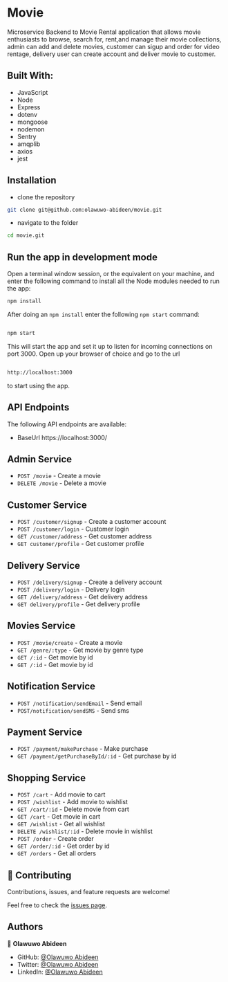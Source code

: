 # Movie

Microservice Backend to Movie Rental application that allows movie enthusiasts to browse, search for, rent,and manage their movie collections, admin can add and delete movies, customer can sigup and order for video rentage,  delivery user can create account and deliver movie to customer. 

## Built With:

- JavaScript
- Node
- Express
- dotenv
- mongoose
- nodemon
- Sentry
- amqplib
- axios
- jest

## Installation

- clone the repository

```sh
git clone git@github.com:olawuwo-abideen/movie.git
```

- navigate to the folder

```sh
cd movie.git
```

## Run the app in development mode

Open a terminal window session, or the equivalent on your machine, and enter the following command to install all the
Node modules needed to run the app:

```sh
npm install
```

After doing an `npm install` enter the following `npm start` command:

```sh

npm start

```

This will start the app and set it up to listen for incoming connections on port 3000. Open up your browser of choice
and go to the url

```sh

http://localhost:3000

```

to start using the app.

## API Endpoints

The following API endpoints are available:

- BaseUrl https://localhost:3000/

## Admin Service

- `POST /movie` - Create a movie
- `DELETE /movie` - Delete a movie


## Customer Service

- `POST /customer/signup` - Create a customer account
- `POST /customer/login` - Customer login
- `GET /customer/address` - Get customer address
- `GET customer/profile` - Get customer profile

## Delivery Service
- `POST /delivery/signup` - Create a delivery account
- `POST /delivery/login` - Delivery login
- `GET /delivery/address` - Get delivery address
- `GET delivery/profile` - Get delivery profile


## Movies Service

- `POST /movie/create` - Create a movie
- `GET /genre/:type` - Get movie by genre type
- `GET /:id` - Get movie by id
- `GET /:id` - Get movie by id


## Notification Service

- `POST /notification/sendEmail` - Send email
- `POST/notification/sendSMS` - Send sms




## Payment Service

- `POST /payment/makePurchase` - Make purchase
- `GET /payment/getPurchaseById/:id` - Get purchase by id

## Shopping Service

- `POST /cart` - Add movie to cart
- `POST /wishlist` - Add movie to wishlist
- `GET /cart/:id` - Delete movie from cart
- `GET /cart` - Get movie in cart
- `GET /wishlist` - Get all wishlist
- `DELETE /wishlist/:id` - Delete movie in wishlist
- `POST /order` - Create order
- `GET /order/:id` - Get order by id
- `GET /orders` - Get all orders

## 🤝 Contributing

Contributions, issues, and feature requests are welcome!

Feel free to check the [issues page](https://github.com/olawuwo-abideen/movie/issues).

## Authors

👤 **Olawuwo Abideen**

- GitHub: [@Olawuwo Abideen](https://github.com/olawuwo-abideen)
- Twitter: [@Olawuwo Abideen](https://twitter.com/olawuwo_abideen)
- LinkedIn: [@Olawuwo Abideen](https://www.linkedin.com/in/olawuwo-abideen/)